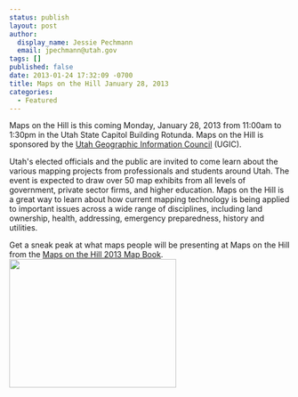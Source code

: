 ```yaml
---
status: publish
layout: post
author:
  display_name: Jessie Pechmann
  email: jpechmann@utah.gov
tags: []
published: false
date: 2013-01-24 17:32:09 -0700
title: Maps on the Hill January 28, 2013
categories:
  - Featured
---
```

<p>Maps on the Hill is this coming Monday, January 28, 2013 from 11:00am to 1:30pm in the Utah State Capitol Building Rotunda. Maps on the Hill is sponsored by the <a href="http://www.ugic.info/">Utah Geographic Information Council</a> (UGIC).</p>
<p>Utah's elected officials and the public are invited to come learn about the various mapping projects from professionals and students around Utah. The event is expected to draw over 50 map exhibits from all levels of government, private sector firms, and higher education. Maps on the Hill is a great way to learn about how current mapping technology is being applied to important issues across a wide range of disciplines, including land ownership, health, addressing, emergency preparedness, history and utilities.</p>
<p>Get a sneak peak at what maps people will be presenting at Maps on the Hill from the <a href="{{ "/downloads/MapsontheHillMapBook2013.pdf" | prepend: site.baseurl }}" target="_blank" >Maps on the Hill 2013 Map Book</a>.<br />
<img src="{{ "/images/MapsontheHillPRINT_trans-300x231.png" | prepend: site.baseurl }}" alt="" title="MapsontheHillPRINT_trans" width="300" height="231" class="aligncenter size-medium wp-image-12661" /></p>
